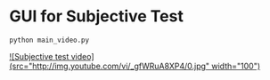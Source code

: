 # GUI for Subjective Test

```
python main_video.py
```

[![Subjective test video](src="http://img.youtube.com/vi/_gfWRuA8XP4/0.jpg" width="100")](https://youtu.be/_gfWRuA8XP4)

